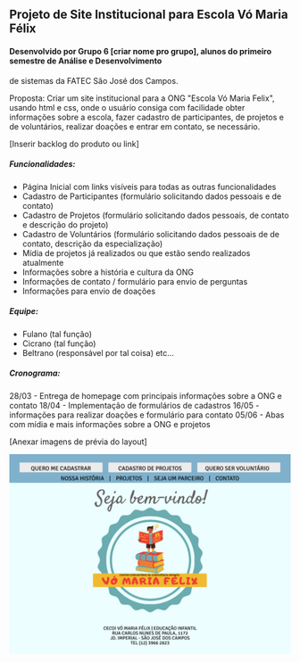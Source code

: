 ## Projeto de Site Institucional para Escola Vó Maria Félix

#### Desenvolvido por Grupo 6 [criar nome pro grupo], alunos do primeiro semestre de Análise e Desenvolvimento 
de sistemas da FATEC São José dos Campos.

Proposta: Criar um site institucional para a ONG "Escola Vó Maria Felix", usando html e css, onde o usuário 
consiga com facilidade obter informações sobre a escola, fazer cadastro de participantes, de projetos e de voluntários, 
realizar doações e entrar em contato, se necessário.

[Inserir backlog do produto ou link]

##### Funcionalidades:
+ Página Inicial com links visíveis para todas as outras funcionalidades
+ Cadastro de Participantes (formulário solicitando dados pessoais e de contato)
+ Cadastro de Projetos (formulário solicitando dados pessoais, de contato e descrição do projeto)
+ Cadastro de Voluntários (formulário solicitando dados pessoais de de contato, descrição da especialização)
+ Mídia de projetos já realizados ou que estão sendo realizados atualmente
+ Informações sobre a história e cultura da ONG 
+ Informações de contato / formulário para envio de perguntas
+ Informações para envio de doações

##### Equipe:
+ Fulano (tal função)
+ Cicrano (tal função)
+ Beltrano (responsável por tal coisa)
etc...

##### Cronograma:
28/03 - Entrega de homepage com principais informações sobre a ONG e contato
18/04 - Implementação de formulários de cadastros
16/05 - informações para realizar doações e formulário para contato
05/06 - Abas com mídia e mais informações sobre a ONG e projetos

[Anexar imagens de prévia do layout]

![alt text](https://github.com/ciscoquirino/Projeto_site_testes/blob/master/Home.jpg?raw=true)
